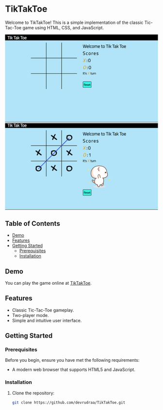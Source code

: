 # TikTakToe

Welcome to TikTakToe! This is a simple implementation of the classic Tic-Tac-Toe game using HTML, CSS, and JavaScript.

![TikTakToe Screenshot](./gameBoard.png)
![TikTakToe Screenshot](./gamewon.png)

## Table of Contents
- [Demo](#demo)
- [Features](#features)
- [Getting Started](#getting-started)
  - [Prerequisites](#prerequisites)
  - [Installation](#installation)

## Demo

You can play the game online at [TikTakToe](https://devrudraa.github.io/TikTakToe/).

## Features

- Classic Tic-Tac-Toe gameplay.
- Two-player mode.
- Simple and intuitive user interface.

## Getting Started

### Prerequisites

Before you begin, ensure you have met the following requirements:

- A modern web browser that supports HTML5 and JavaScript.

### Installation

1. Clone the repository:

   ```bash
   git clone https://github.com/devrudraa/TikTakToe.git
